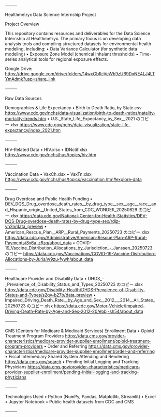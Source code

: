 ⸻

Healthmetryx Data Science Internship Project

Project Overview

This repository contains resources and deliverables for the Data Science Internship at Healthmetryx. The primary focus is on developing data analysis tools and compiling structured datasets for environmental health modeling, including:
	•	Data Variance Calculator (for synthetic data modeling)
	•	Exposure Zone Model (chemical inhalant thresholds)
	•	Time-series analytical tools for regional exposure effects.

Google Drive:
https://drive.google.com/drive/folders/14wxGbRcVeWb9zU69DoNE4LJ4LTYmAdmk?usp=share_link

⸻

Raw Data Sources

Demographics & Life Expectancy
	•	Birth to Death Ratio, by State.csv
https://www.cdc.gov/nchs/data-visualization/birth-to-death-ratios/natality-mortality-trends.htm
	•	U.S._State_Life_Expectancy_by_Sex__2021 のコピー.xlsx
https://www.cdc.gov/nchs/data-visualization/state-life-expectancy/index_2021.htm

⸻

HIV-Related Data
	•	HIV.xlsx
	•	IDNotif.xlsx
https://www.cdc.gov/nchs/hus/topics/hiv.htm

⸻

Vaccination Data
	•	VaxCh.xlsx
	•	VaxTn.xlsx
https://www.cdc.gov/nchs/hus/topics/vaccination.htm#explore-data

⸻

Drug Overdose and Public Health Funding
	•	DEV_DQS_Drug_overdose_death_rates__by_drug_type__sex__age__race__and_Hispanic_origin__United_States_from_CDC_WONDER_20250626 のコピー.xlsx
https://data.cdc.gov/National-Center-for-Health-Statistics/DEV-DQS-Drug-overdose-death-rates-by-drug-type-sex/rdjz-vn2n/data_preview
	•	American_Rescue_Plan__ARP__Rural_Payments_20250723 のコピー.xlsx
https://data.cdc.gov/Administrative/American-Rescue-Plan-ARP-Rural-Payments/8v6a-z6zq/about_data
	•	COVID-19_Vaccine_Distribution_Allocations_by_Jurisdiction_-_Janssen_20250723 のコピー
https://data.cdc.gov/Vaccinations/COVID-19-Vaccine-Distribution-Allocations-by-Juris/w9zu-fywh/about_data

⸻

Healthcare Provider and Disability Data
	•	DHDS_-_Prevalence_of_Disability_Status_and_Types_20250723 のコピー.xlsx
https://data.cdc.gov/Disability-Health/DHDS-Prevalence-of-Disability-Status-and-Types/s2qv-b27b/data_preview
	•	Impaired_Driving_Death_Rate__by_Age_and_Sex__2012___2014__All_States_20250723 のコピー.xlsx
https://data.cdc.gov/Motor-Vehicle/Impaired-Driving-Death-Rate-by-Age-and-Sex-2012-20/ebbj-sh54/about_data

⸻

CMS (Centers for Medicare & Medicaid Services) Enrollment Data
	•	Opioid Treatment Program Providers
https://data.cms.gov/provider-characteristics/medicare-provider-supplier-enrollment/opioid-treatment-program-providers
	•	Order and Referring
https://data.cms.gov/provider-characteristics/medicare-provider-supplier-enrollment/order-and-referring
	•	Fiscal Intermediary Shared System Attending and Rendering
https://data.cms.gov/search
	•	Pending Initial Logging and Tracking Physicians
https://data.cms.gov/provider-characteristics/medicare-provider-supplier-enrollment/pending-initial-logging-and-tracking-physicians

⸻

Technologies Used
	•	Python (NumPy, Pandas, Matplotlib, Streamlit)
	•	Excel
	•	Jupyter Notebook
	•	Public health datasets from CDC and CMS

⸻
